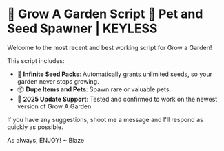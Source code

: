 
# 🌱 Grow A Garden Script 🌴 Pet and Seed Spawner | KEYLESS

Welcome to the most recent and best working script for Grow a Garden!

This script includes:
- 🌱 **Infinite Seed Packs**: Automatically grants unlimited seeds, so your garden never stops growing.
- 📦 **Dupe Items and Pets**: Spawn rare or valuable pets.
- 🔄 **2025 Update Support**: Tested and confirmed to work on the newest version of Grow A Garden.

If you have any suggestions, shoot me a message and I'll respond as quickly as possible.

As always, ENJOY!
~ Blaze
